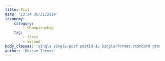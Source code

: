 ```yaml
---
title: Pic1
date: '13:34 06/21/2014'
taxonomy:
    category:
        - Championship
    tag:
        - first
        - second
body_classes: 'single single-post postid-15 single-format-standard group-blog'
author: 'Rescue Themes'
---
```


